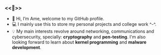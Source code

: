 ### <<👻>>

- 👋 Hi, I’m Ame, welcome to my GitHub profile. 
- 💻 I mainly use this to store my personal projects and college work ^-^.
- 💡 My main interests revolve around networking, communications and cybersecurity, specially: **cryptography** and **pen-testing**. I'm also looking forward to learn about **kernel programming** and **malware development**.

<!---
AmeeQAQ/AmeeQAQ is a ✨ special ✨ repository because its `README.md` (this file) appears on your GitHub profile.
You can click the Preview link to take a look at your changes.
--->
